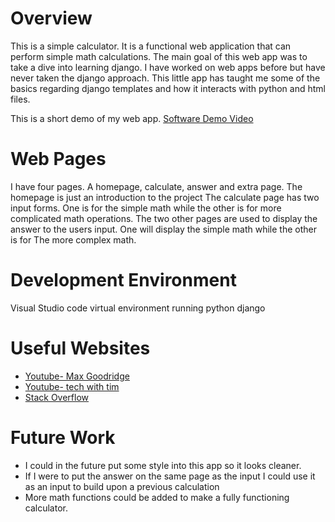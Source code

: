 # Overview

This is a simple calculator. It is a functional web application that can perform simple math calculations.
The main goal of this web app was to take a dive into learning django. I have worked on web apps before but
have never taken the django approach. This little app has taught me some of the basics regarding  django
templates and how it interacts with python and html files. 

This is a short demo of my web app.
[Software Demo Video](http://youtube.link.goes.here)

# Web Pages

I have four pages. A homepage, calculate, answer and extra page. The homepage is just an introduction to the project
The calculate page has two input forms. One is for the simple math while the other is for more complicated math operations.
The two other pages are used to display the answer to the users input. One will display the simple math while the other is for
The more complex math. 

# Development Environment

Visual Studio code
virtual environment running python
django

# Useful Websites

* [Youtube- Max Goodridge](https://www.youtube.com/watch?v=qwE9TFNub84&list=PLHfziVnBCsVDLr_Ss7jMlHbBznPmpWxH5&index=23&t=315s)
* [Youtube- tech with tim](https://www.youtube.com/watch?v=b0CgA_Ap_Mc)
* [Stack Overflow](https://stackoverflow.com)

# Future Work

* I could in the future put some style into this app so it looks cleaner.
* If I were to put the answer on the same page as the input I could use it as an input to build upon a previous calculation
* More math functions could be added to make a fully functioning calculator. 
